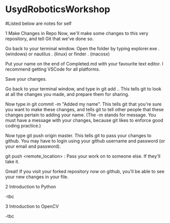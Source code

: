# UsydRoboticsWorkshop

#Listed below are notes for self

1 Make Changes in Repo
Now, we'll make some changes to this very repository, and tell Git that we've done so.

Go back to your terminal window.
Open the folder by typing explorer.exe . (windows) or nautilus . (linux) or finder . (macosx)

Put your name on the end of Completed.md with your favourite text editor. I recommend getting VSCode for all platforms.

Save your changes.

Go back to your terminal window, and type in git add .. This tells git to look at all the changes you made, and prepare them for sharing.

Now type in git commit -m "Added my name". This tells git that you're sure you want to make these changes, and tells git to tell other people that these changes pertain to adding your name. (The -m stands for message. You must have a message with your changes, because git likes to enforce good coding practice.)

Now type git push origin master. This tells git to pass your changes to github. You may have to login using your github username and password (or your email and password).

git push <remote_location> <branch> : Pass your work on to someone else. If they'll take it.

Great! If you visit your forked repository now on github, you'll be able to see your new changes in your file.

2 Introduction to Python 
  
-tbc
  
3 Introduction to OpenCV
  
-tbc
